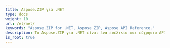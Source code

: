 ```yaml
---
title: Aspose.ZIP για .NET
type: docs
weight: 10
url: /el/net/
keywords: "Aspose.ZIP for .NET, Aspose ZIP, Aspose API Reference."
description: Το Aspose.ZIP για .NET είναι ένα ευέλικτο και εύχρηστο API .NET που σας επιτρέπει να εργάζεστε με τη συμπίεση αρχείων σε τυπική μορφή ZIP.
is_root: true
---
```

